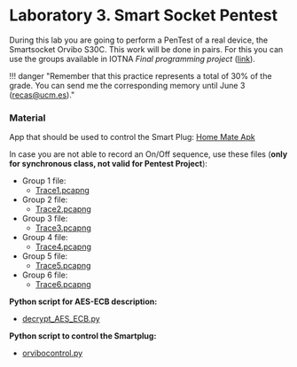 # Laboratory 3. Smart Socket Pentest

During this lab you are going to perform a PenTest of a real device, the Smartsocket Orvibo S30C. This work will be done in pairs. For this you can use the groups available in IOTNA *Final programming project* ([link](https://iot-da.github.io/Subjects/IOTNA/P7/)). 

!!! danger "Remember that this practice represents a total of 30% of the grade. You can send me the corresponding memory until June 3 ([recas@ucm.es](mailto:recas@ucm.es))."

### Material

App that should be used to control the Smart Plug: [Home Mate Apk](HomeMate.apk) 

In case you are not able to record an On/Off sequence, use these files (**only for synchronous class, not valid for Pentest Project**):

* Group 1 file: 
    * [Trace1.pcapng](Trace1.pcapng) 
* Group 2 file: 
    * [Trace2.pcapng](Trace2.pcapng) 
* Group 3 file: 
    * [Trace3.pcapng](Trace3.pcapng) 
* Group 4 file: 
    * [Trace4.pcapng](Trace4.pcapng) 
* Group 5 file: 
    * [Trace5.pcapng](Trace5.pcapng) 
* Group 6 file: 
    * [Trace6.pcapng](Trace6.pcapng) 

**Python script for AES-ECB description:**

* [decrypt_AES_ECB.py](decrypt_AES_ECB.py)

**Python script to control the Smartplug:**

* [orvibocontrol.py](orvibocontrol.py) 

